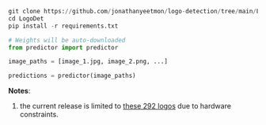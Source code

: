 ```python
git clone https://github.com/jonathanyeetmon/logo-detection/tree/main/LogoDet
cd LogoDet
pip install -r requirements.txt
```

```python
# Weights will be auto-downloaded
from predictor import predictor

image_paths = [image_1.jpg, image_2.png, ...]

predictions = predictor(image_paths)

```

**Notes**:

1. the current release is limited to [these 292 logos](https://github.com/notAI-tech/LogoDet/releases/download/292_classes_v1/classes.txt) due to hardware constraints.

